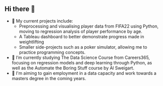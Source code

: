 ## Hi there 👋


- 🔭 My current projects include:
  - Preprocessing and visualising player data from FIFA22 using Python, moving to regression analysis of player performance by age.
  - A Tableau dashboard to better demonstrate progress made in weightlifting
  - Smaller side-projects such as a poker simulator, allowing me to practice programming concepts.
- 🌱 I’m currently studying The Data Science Course from Careers365, focusing on regression models and deep learning through Python,
      as well as the Automate the Boring Stuff course by Al Sweigart.
- 💬 I'm aiming to gain employment in a data capacity and work towards a masters degree in the coming years.
<!--
**BenjaminDWood/BenjaminDWood** is a ✨ _special_ ✨ repository because its `README.md` (this file) appears on your GitHub profile.

Here are some ideas to get you started:

- 🔭 I’m currently working on ...
- 🌱 I’m currently learning ...
- 👯 I’m looking to collaborate on ...
- 🤔 I’m looking for help with ...
- 💬 Ask me about ...
- 📫 How to reach me: ...
- 😄 Pronouns: ...
- ⚡ Fun fact: ...
-->
